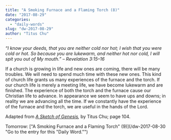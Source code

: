 ```yaml
---
title: "A Smoking Furnace and a Flaming Torch (8)"
date: "2017-08-29"
categories: 
  - "daily-words"
slug: "dw-2017-08-29"
author: "Titus Chu"
---
```


_“I know your deeds, that you are neither cold nor hot; I wish that you were cold or hot. So because you are lukewarm, and neither hot nor cold, I will spit you out of My mouth.”_ _– Revelation 3:15–16_

If a church is growing in life and new ones are coming, there will be many troubles. We will need to spend much time with these new ones. This kind of church life grants us many experiences of the furnace and the torch. If our church life is merely a meeting life, we have become lukewarm and are finished. The experience of both the torch and the furnace cause our Christian life to advance. In appearance we seem to have ups and downs; in reality we are advancing all the time. If we constantly have the experience of the furnace and the torch, we are useful in the hands of the Lord.

Adapted from _[A Sketch of Genesis](/book-gen-sketch "Go to the listing for this book."),_ by Titus Chu; page 104.

Tomorrow: ["A Smoking Furnace and a Flaming Torch" (9)](/dw-2017-08-30 "Go to the entry for this "Daily Word."")
